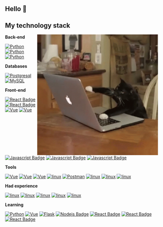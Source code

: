 

## Hello 👋 
## My technology stack

<img align="right" alt="GIF" src="https://github.com/TomilinWow/TomilinWow/blob/main/cat-computer.gif?raw=true" width="398" height="398" />

**Back-end**

[![Python](https://img.shields.io/badge/-Python-ffff00?style=flat-square&labelColor=black&logo=python&logoColor=yellow)](#)  [![Python](https://img.shields.io/badge/-Django-32cd32?style=flat-square&labelColor=black&logo=Django&logoColor=32cd32)](#)  [![Python](https://img.shields.io/badge/-DRF-red?style=flat-square&labelColor=black&logo=Django&logoColor=red)](#) 


**Databases**

[![Postgresql](https://img.shields.io/badge/-Postgresql-%232c3e50?style=flat-square&labelColor=f2f2f2&logo=Postgresql&logoColor=%232c3e50)](#)  [![MySQL](https://img.shields.io/badge/-MySQL-007979?style=flat-square&labelColor=e26d00&logo=MySQL&logoColor=white)](#)


**Front-end**

[![React Badge](https://img.shields.io/badge/-React-61DBFB?style=flat-square&labelColor=black&logo=react&logoColor=61DBFB)](#)  [![React Badge](https://img.shields.io/badge/-Redux-764abc?style=flat-square&labelColor=black&logo=redux&logoColor=764abc)](#) [![Vue](https://img.shields.io/badge/-MaterialUi-0081cb?style=flat-square&labelColor=black&logo=materialui&logoColor=00b0ff)](#)  [![Vue](https://img.shields.io/badge/-Vue.js-32475b?style=flat-square&labelColor=3fb27f&logo=Vue.js&logoColor=%232c3e50)](#)  [![Javascript Badge](https://img.shields.io/badge/-JavaScript-F0DB4F?style=flat-square&labelColor=black&logo=javascript&logoColor=F0DB4F)](#)  [![Javascript Badge](https://img.shields.io/badge/-HTML5-%23E44D27?style=flat-square&labelColor=black&logo=HTML5&logoColor=%23E44D27)](#)  [![Javascript Badge](https://img.shields.io/badge/-CSS3-blue?style=flat-square&labelColor=black&logo=CSS3&logoColor=blue)](#)  

**Tools**

[![Vue](https://img.shields.io/badge/-PyCharm-20d088?style=flat-square&labelColor=f3ef49&logo=PyCharm&logoColor=black)](#)  [![Vue](https://img.shields.io/badge/-IntelliJ_IDEA-1778e4?style=flat-square&labelColor=f72f5d&logo=IntelliJIDEA&logoColor=black)](#)  [![Vue](https://img.shields.io/badge/-Visual_Code-28b0ee?style=flat-square&labelColor=0273b7&logo=VisualStudioCode&logoColor=white)](#)  [![linux](https://img.shields.io/badge/-Sublime_Text-363535?style=flat-square&labelColor=434343&logo=sublimetext&logoColor=f79200)](#)  [![Postman](https://img.shields.io/badge/-Postman-FCA121?style=flat-square&labelColor=black&logo=Postman&logoColor=FCA121)](#)  [![linux](https://img.shields.io/badge/-linux-f5d516?style=flat-square&labelColor=f2f2f2&logo=linux&logoColor=black)](#)  [![linux](https://img.shields.io/badge/-git-red?style=flat-square&labelColor=black&logo=git&logoColor=red)](#)  [![linux](https://img.shields.io/badge/-GitHub-181717?style=flat-square&labelColor=gray&logo=GitHub&logoColor=white)](#)  

**Had experience**

[![linux](https://img.shields.io/badge/-CSharp-36018d?style=flat-square&labelColor=986bd1&logo=csharp&logoColor=white)](#) [![linux](https://img.shields.io/badge/-cplusplus-005697?style=flat-square&labelColor=6295cb&logo=cplusplus&logoColor=white)](#)    [![linux](https://img.shields.io/badge/-Java-blue?style=flat-square&labelColor=red&logo=java&logoColor=white)](#) 
[![linux](https://img.shields.io/badge/-PyQT5-3fc74f?style=flat-square&labelColor=f2f2f2&logo=QT&logoColor=3fc74f)](#)  [![linux](https://img.shields.io/badge/-Java_Swing-206998?style=flat-square&labelColor=db1b1a&logo=java&logoColor=white)](#)


**Learning**

[![Python](https://img.shields.io/badge/-Django-32cd32?style=flat-square&labelColor=black&logo=Django&logoColor=32cd32)](#)  [![Vue](https://img.shields.io/badge/-Vue.js-32475b?style=flat-square&labelColor=3fb27f&logo=Vue.js&logoColor=%232c3e50)](#)  [![Flask](https://img.shields.io/badge/-Flask-%232c3e50?style=flat-square&labelColor=black&logo=Flask&logoColor=%232c3e50)](#)  [![Nodejs Badge](https://img.shields.io/badge/-Nodejs-3C873A?style=flat-square&labelColor=black&logo=node.js&logoColor=3C873A)](#)   [![React Badge](https://img.shields.io/badge/-express.js-green?style=flat-square&labelColor=black&logo=express&logoColor=green)](#)     [![React Badge](https://img.shields.io/badge/-mongodb-1d8433?style=flat-square&labelColor=black&logo=mongodb&logoColor=1d8433)](#)    [![React Badge](https://img.shields.io/badge/-TypeScript-2f74c0?style=flat-square&labelColor=black&logo=typescript&logoColor=2f74c0)](#)


